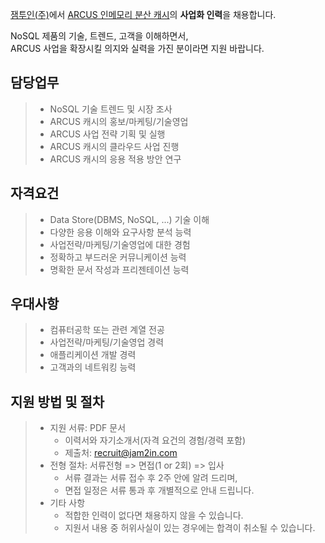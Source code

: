 <!-- ## 잼투인(주) ARCUS 캐시 사업화 인력 채용 -->

[잼투인(주)](http://www.jam2in.com/)에서 [ARCUS 인메모리 분산 캐시](http://naver.github.io/arcus/)의 **사업화 인력**을 채용합니다. <br /> 

NoSQL 제품의 기술, 트렌드, 고객을 이해하면서, <br />
ARCUS 사업을 확장시킬 의지와 실력을 가진 분이라면 지원 바랍니다. <br />

## 담당업무

> - NoSQL 기술 트렌드 및 시장 조사
> - ARCUS 캐시의 홍보/마케팅/기술영업
> - ARCUS 사업 전략 기획 및 실행
> - ARCUS 캐시의 클라우드 사업 진행
> - ARCUS 캐시의 응용 적용 방안 연구

## 자격요건

> - Data Store(DBMS, NoSQL, ...) 기술 이해
> - 다양한 응용 이해와 요구사항 분석 능력
> - 사업전략/마케팅/기술영업에 대한 경험
> - 정확하고 부드러운 커뮤니케이션 능력
> - 명확한 문서 작성과 프리젠테이션 능력

## 우대사항

> - 컴퓨터공학 또는 관련 계열 전공
> - 사업전략/마케팅/기술영업 경력
> - 애플리케이션 개발 경력
> - 고객과의 네트워킹 능력

## 지원 방법 및 절차 

> - 지원 서류: PDF 문서
>    - 이력서와 자기소개서(자격 요건의 경험/경력 포함)
>    - 제출처: <recruit@jam2in.com>
> - 전형 절차: 서류전형 => 면접(1 or 2회) => 입사
>    - 서류 결과는 서류 접수 후 2주 안에 알려 드리며,
>    - 면접 일정은 서류 통과 후 개별적으로 안내 드립니다.
> - 기타 사항
>    - 적합한 인력이 없다면 채용하지 않을 수 있습니다.
>    - 지원서 내용 중 허위사실이 있는 경우에는 합격이 취소될 수 있습니다.

